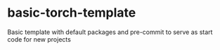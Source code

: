 # basic-torch-template
Basic template with default packages and pre-commit to serve as start code for new projects
